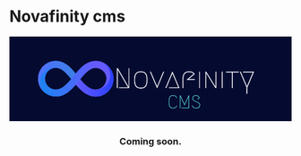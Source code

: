 # Novafinity cms
<p align="center">
    <img src="https://github.com/Novafinity/.github/blob/main/CMS_large.png" alt="Terminalstyle" style="text-align:center;">
</p>
<h3 align="center">Coming soon.</h3>
